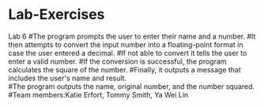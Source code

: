 # Lab-Exercises
Lab 6
#The program prompts the user to enter their name and a number. 
#It then attempts to convert the input number into a floating-point format in case the user entered a decimal. 
#If not able to convert it tells the user to enter a valid number.
#If the conversion is successful, the program calculates the square of the number. 
#Finally, it outputs a message that includes the user's name and result.  
#The program outputs the name, original number, and the number squared.
#Team members:Katie Erfort, Tommy Smith, Ya Wei Lin
